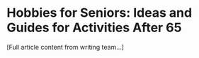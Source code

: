 # Hobbies for Seniors: Ideas and Guides for Activities After 65

[Full article content from writing team...]